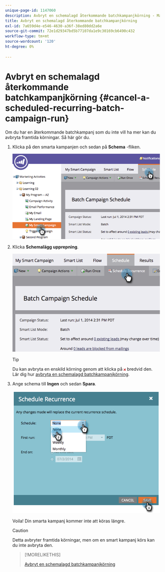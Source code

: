 ```yaml
---
unique-page-id: 1147060
description: Avbryt en schemalagd återkommande batchkampanjkörning - Marketo Docs - produktdokumentation
title: Avbryt en schemalagd återkommande batchkampanjkörning
exl-id: 7a659d4e-e546-4630-a36f-38ed80dd2a6e
source-git-commit: 72e1d29347bd5b77107da1e9c30169cb6490c432
workflow-type: tm+mt
source-wordcount: '120'
ht-degree: 0%

---
```


# Avbryt en schemalagd återkommande batchkampanjkörning {#cancel-a-scheduled-recurring-batch-campaign-run}

Om du har en återkommande batchkampanj som du inte vill ha mer kan du avbryta framtida körningar. Så här gör du.

1. Klicka på den smarta kampanjen och sedan på **Schema** -fliken.

   ![](assets/image2014-9-22-16-3a44-3a51.png)

1. Klicka **Schemalägg upprepning**.

   ![](assets/image2014-9-22-16-3a44-3a55.png)

   >[!TIP]
   >
   >Du kan avbryta en enskild körning genom att klicka på ![röd x](assets/image2014-9-22-16-3a45-3a42.png) bredvid den. Lär dig hur [avbryta en schemalagd batchkampanjkörning](/help/marketo/product-docs/core-marketo-concepts/smart-campaigns/using-smart-campaigns/cancel-a-scheduled-batch-campaign-run.md).

1. Ange schema till **Ingen** och sedan **Spara**.

   ![](assets/image2014-9-22-16-3a45-3a56.png)

   Voila! Din smarta kampanj kommer inte att köras längre.

   >[!CAUTION]
   >
   >Detta avbryter framtida körningar, men om en smart kampanj körs kan du inte avbryta den.

   >[!MORELIKETHIS]
   >
   >[Avbryt en schemalagd batchkampanjkörning](/help/marketo/product-docs/core-marketo-concepts/smart-campaigns/using-smart-campaigns/cancel-a-scheduled-batch-campaign-run.md)
